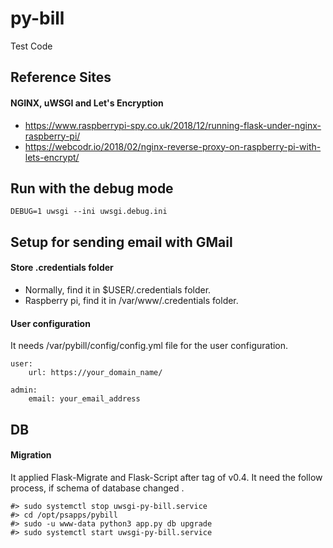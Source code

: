 # py-bill

Test Code


## Reference Sites

#### NGINX, uWSGI and Let's Encryption
+ https://www.raspberrypi-spy.co.uk/2018/12/running-flask-under-nginx-raspberry-pi/
+ https://webcodr.io/2018/02/nginx-reverse-proxy-on-raspberry-pi-with-lets-encrypt/


## Run with the debug mode

    DEBUG=1 uwsgi --ini uwsgi.debug.ini



## Setup for sending email with GMail

#### Store .credentials folder
+ Normally, find it in $USER/.credentials folder.
+ Raspberry pi, find it in /var/www/.credentials folder.

#### User configuration
It needs /var/pybill/config/config.yml file for the user configuration.

    user:
        url: https://your_domain_name/

    admin:
        email: your_email_address


## DB

#### Migration
It applied Flask-Migrate and Flask-Script after tag of v0.4. It need the follow process, if schema of database changed .

    #> sudo systemctl stop uwsgi-py-bill.service
    #> cd /opt/psapps/pybill
    #> sudo -u www-data python3 app.py db upgrade
    #> sudo systemctl start uwsgi-py-bill.service